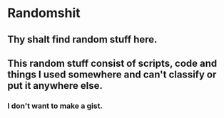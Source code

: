 # Randomshit

## Thy shalt find random stuff here. 
## This random stuff consist of scripts, code and things I used somewhere and can't classify or put it anywhere else. 

### I don't want to make a gist. 
